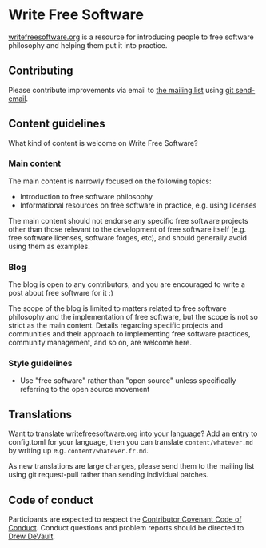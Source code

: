 # Write Free Software

[writefreesoftware.org](https://writefreesoftware.org) is a resource for
introducing people to free software philosophy and helping them put it into
practice.

## Contributing

Please contribute improvements via email to
[the mailing list](https://lists.sr.ht/~sircmpwn/writefreesoftware.org) using
[git send-email][0].

[0]: https://git-send-email.io

## Content guidelines

What kind of content is welcome on Write Free Software?

### Main content

The main content is narrowly focused on the following topics:

- Introduction to free software philosophy
- Informational resources on free software in practice, e.g. using licenses

The main content should not endorse any specific free software projects other
than those relevant to the development of free software itself (e.g. free
software licenses, software forges, etc), and should generally avoid using them
as examples.

### Blog

The blog is open to any contributors, and you are encouraged to write a post
about free software for it :)

The scope of the blog is limited to matters related to free software philosophy
and the implementation of free software, but the scope is not so strict as the
main content. Details regarding specific projects and communities and their
approach to implementing free software practices, community management, and so
on, are welcome here.

### Style guidelines

- Use "free software" rather than "open source" unless specifically referring
  to the open source movement

## Translations

Want to translate writefreesoftware.org into your language? Add an entry to
config.toml for your language, then you can translate `content/whatever.md` by
writing up e.g. `content/whatever.fr.md`.

As new translations are large changes, please send them to the mailing list
using git request-pull rather than sending individual patches.

## Code of conduct

Participants are expected to respect the [Contributor Covenant Code of
Conduct][coc]. Conduct questions and problem reports should be directed to [Drew
DeVault](mailto:sir@cmpwn.com).

[coc]: https://www.contributor-covenant.org/version/2/1/code_of_conduct/
